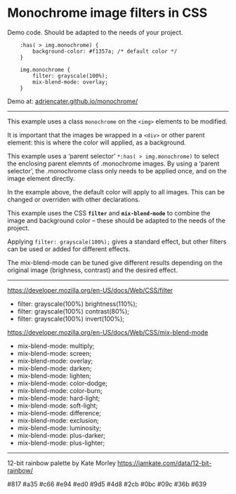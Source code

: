 # Monochrome image filters in CSS
 
Demo code. Should be adapted to the needs of your project.

```
	:has( > img.monochrome) {
		background-color: #f1357a; /* default color */
	}

	img.monochrome { 
		filter: grayscale(100%);
		mix-blend-mode: overlay;
	}
```

Demo at: [adriencater.github.io/monochrome/](https://adriencater.github.io/monochrome/)

- - - - -

This example uses a class `monochrome` on the `<img>` elements to be modified.

It is important that the images be wrapped in a `<div>` or other parent element: this is where the color will applied, as a background.

This example uses a ‘parent selector’ `*:has( > img.monochrome)` to select the enclosing parent elemnts of .monochrome images. By using a ‘parent selector’, the .monochrome class only needs to be applied once, and on the image element directly.

In the example above, the default color will apply to all images. This can be changed or overriden with other declarations.

This example uses the CSS **`filter`** and **`mix-blend-mode`** to combine the image and background color – these should be adapted to the needs of the project. 

Applying `filter: grayscale(100%);` gives a standard effect, but other filters can be used or added for different effects.

The mix-blend-mode can be tuned give different results depending on the original image (brighness, contrast) and the desired effect.

- - - - --

https://developer.mozilla.org/en-US/docs/Web/CSS/filter
- filter: grayscale(100%) brightness(110%);
- filter: grayscale(100%) contrast(80%);
- filter: grayscale(100%) invert(100%);

https://developer.mozilla.org/en-US/docs/Web/CSS/mix-blend-mode
- mix-blend-mode: multiply;
- mix-blend-mode: screen;
- mix-blend-mode: overlay;
- mix-blend-mode: darken;
- mix-blend-mode: lighten;
- mix-blend-mode: color-dodge;
- mix-blend-mode: color-burn;
- mix-blend-mode: hard-light;
- mix-blend-mode: soft-light;
- mix-blend-mode: difference;
- mix-blend-mode: exclusion;
- mix-blend-mode: luminosity;
- mix-blend-mode: plus-darker;
- mix-blend-mode: plus-lighter;


- - - - -

12-bit rainbow palette by Kate Morley
https://iamkate.com/data/12-bit-rainbow/

#817
#a35
#c66
#e94
#ed0
#9d5
#4d8
#2cb
#0bc
#09c
#36b
#639